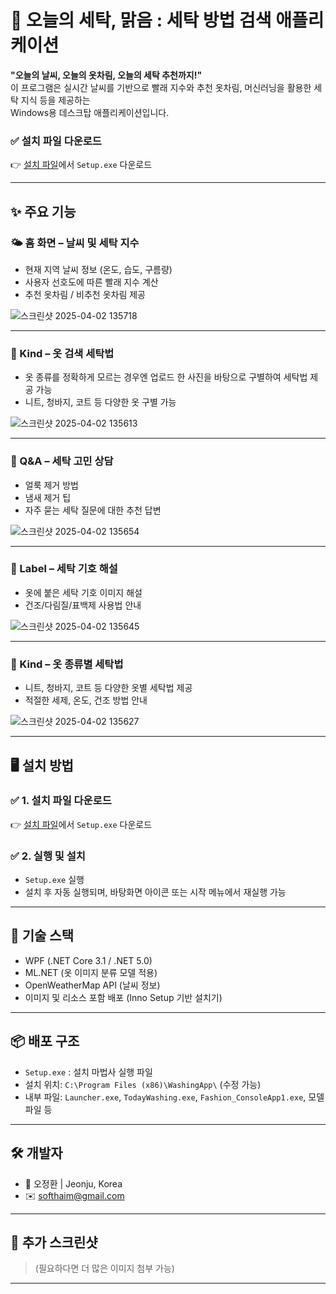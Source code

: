 # 🧼 오늘의 세탁, 맑음 : 세탁 방법 검색 애플리케이션

**"오늘의 날씨, 오늘의 옷차림, 오늘의 세탁 추천까지!"**  
이 프로그램은 실시간 날씨를 기반으로 빨래 지수와 추천 옷차림, 머신러닝을 활용한 세탁 지식 등을 제공하는  
Windows용 데스크탑 애플리케이션입니다.

### ✅ 설치 파일 다운로드

👉 [설치 파일](https://drive.google.com/file/d/1buAxfrwRYs28pZ3KdoZM3ubuyYN9SR4s/view?usp=sharing)에서 `Setup.exe` 다운로드

---

## ✨ 주요 기능

### 🌤 홈 화면 – 날씨 및 세탁 지수
- 현재 지역 날씨 정보 (온도, 습도, 구름량)
- 사용자 선호도에 따른 빨래 지수 계산
- 추천 옷차림 / 비추천 옷차림 제공

![스크린샷 2025-04-02 135718](https://github.com/user-attachments/assets/1052363d-56a3-4f6e-8159-aa5f63fc7cd7)

---

### 👕 Kind – 옷 검색 세탁법
- 옷 종류를 정확하게 모르는 경우엔 업로드 한 사진을 바탕으로 구별하여 세탁법 제공 가능
- 니트, 청바지, 코트 등 다양한 옷 구별 가능

![스크린샷 2025-04-02 135613](https://github.com/user-attachments/assets/ae9012cd-f2a5-4715-bf11-90dcaf51d57a)

---

### 💬 Q&A – 세탁 고민 상담
- 얼룩 제거 방법
- 냄새 제거 팁
- 자주 묻는 세탁 질문에 대한 추천 답변

![스크린샷 2025-04-02 135654](https://github.com/user-attachments/assets/9a1a80ca-8748-49c8-8965-3461919df75b)

---

### 🔖 Label – 세탁 기호 해설
- 옷에 붙은 세탁 기호 이미지 해설
- 건조/다림질/표백제 사용법 안내

![스크린샷 2025-04-02 135645](https://github.com/user-attachments/assets/50d08a59-cd5c-4847-a96c-c2cd723b88cd)

---

### 👕 Kind – 옷 종류별 세탁법
- 니트, 청바지, 코트 등 다양한 옷별 세탁법 제공
- 적절한 세제, 온도, 건조 방법 안내

![스크린샷 2025-04-02 135627](https://github.com/user-attachments/assets/e7db4d46-7429-4d69-a369-784e3a0548eb)

---

## 🖥 설치 방법

### ✅ 1. 설치 파일 다운로드

👉 [설치 파일](https://drive.google.com/file/d/1buAxfrwRYs28pZ3KdoZM3ubuyYN9SR4s/view?usp=sharing)에서 `Setup.exe` 다운로드

### ✅ 2. 실행 및 설치

- `Setup.exe` 실행
- 설치 후 자동 실행되며, 바탕화면 아이콘 또는 시작 메뉴에서 재실행 가능

---

## 🧩 기술 스택

- WPF (.NET Core 3.1 / .NET 5.0)
- ML.NET (옷 이미지 분류 모델 적용)
- OpenWeatherMap API (날씨 정보)
- 이미지 및 리소스 포함 배포 (Inno Setup 기반 설치기)

---

## 📦 배포 구조

- `Setup.exe` : 설치 마법사 실행 파일
- 설치 위치: `C:\Program Files (x86)\WashingApp\` (수정 가능)
- 내부 파일: `Launcher.exe`, `TodayWashing.exe`, `Fashion_ConsoleApp1.exe`, 모델 파일 등

---

## 🛠 개발자

- 👤 오정환 | Jeonju, Korea
- ✉️ softhaim@gmail.com

---

## 📸 추가 스크린샷

> (필요하다면 더 많은 이미지 첨부 가능)

---
